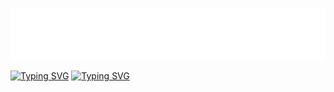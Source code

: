 ![gitartwork](art/gitartwork.svg)


[![Typing SVG](https://readme-typing-svg.demolab.com/?color=#663399size=36&width=1000&lines=Jose+A.+Jimenez+V.;The+Game+Changer;Comming+Soon)](https://git.io/typing-svg)
[![Typing SVG](https://readme-typing-svg.demolab.com/?lines=First+line+of+text;Second+line+of+text)](https://git.io/typing-svg)
